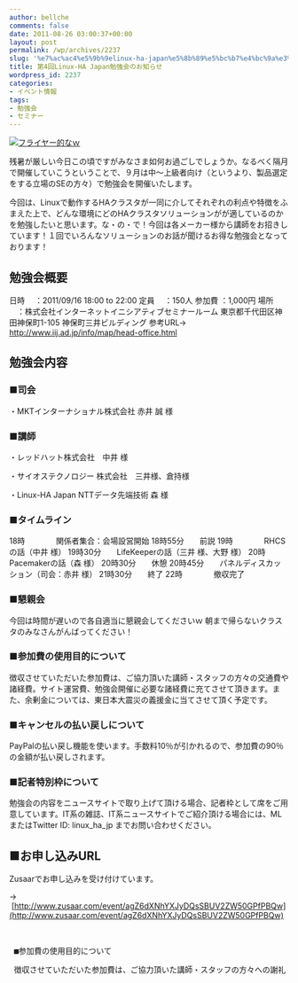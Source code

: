 ```yaml
---
author: bellche
comments: false
date: 2011-08-26 03:00:37+00:00
layout: post
permalink: /wp/archives/2237
slug: '%e7%ac%ac4%e5%9b%9elinux-ha-japan%e5%8b%89%e5%bc%b7%e4%bc%9a%e3%81%ae%e3%81%8a%e7%9f%a5%e3%82%89%e3%81%9b'
title: 第4回Linux-HA Japan勉強会のお知らせ
wordpress_id: 2237
categories:
- イベント情報
tags:
- 勉強会
- セミナー
---
```


[![フライヤー的なｗ](/assets/images/wp-content/unnamed.jpg)](/assets/images/wp-content/unnamed.jpg)

[](/assets/images/wp-content/unnamed.jpg)残暑が厳しい今日この頃ですがみなさま如何お過ごしでしょうか。なるべく隔月で開催していこうということで、９月は中〜上級者向け（というより、製品選定をする立場のSEの方々）で勉強会を開催いたします。

今回は、Linuxで動作するHAクラスタが一同に介してそれぞれの利点や特徴をふまえた上で、どんな環境にどのHAクラスタソリューションがが適しているのかを勉強したいと思います。な・の・で！今回は各メーカー様から講師をお招きしています！１回でいろんなソリューションのお話が聞けるお得な勉強会となっております！


## 勉強会概要


日時 　：2011/09/16 18:00  to  22:00
定員 　：150人
参加費 ：1,000円
場所 　：株式会社インターネットイニシアティブセミナールーム
東京都千代田区神田神保町1-105 神保町三井ビルディング
参考URL→ http://www.iij.ad.jp/info/map/head-office.html


## 勉強会内容




### ■司会


・MKTインターナショナル株式会社 赤井 誠 様


### ■講師


・レッドハット株式会社　中井 様

・サイオステクノロジー 株式会社　三井様、倉持様

・Linux-HA Japan NTTデータ先端技術 森 様


### ■タイムライン


18時　　　　関係者集合：会場設営開始
18時55分　　前説
19時　　　　RHCSの話（中井 様）
19時30分　　LifeKeeperの話（三井 様、大野 様）
20時　　　　Pacemakerの話（森 様）
20時30分　　休憩
20時45分　　パネルディスカッション（司会：赤井 様）
21時30分　　終了
22時　　　　撤収完了


### ■懇親会


今回は時間が遅いので各自適当に懇親会してくださいｗ
朝まで帰らないクラスタのみなさんがんばってください！


### ■参加費の使用目的について


徴収させていただいた参加費は、ご協力頂いた講師・スタッフの方々の交通費や諸経費。サイト運営費、勉強会開催に必要な諸経費に充てさせて頂きます。また、余剰金については、東日本大震災の義援金に当てさせて頂く予定です。


### ■キャンセルの払い戻しについて


PayPalの払い戻し機能を使います。手数料10％が引かれるので、参加費の90％の金額が払い戻しされます。


### ■記者特別枠について


勉強会の内容をニュースサイトで取り上げて頂ける場合、記者枠として席をご用意しています。IT系の雑誌、IT系ニュースサイトでご紹介頂ける場合には、MLまたはTwitter ID: linux_ha_jp までお問い合わせください。


## ■お申し込みURL


Zusaarでお申し込みを受け付けています。

→  [http://www.zusaar.com/event/agZ6dXNhYXJyDQsSBUV2ZW50GPfPBQw](http://www.zusaar.com/event/agZ6dXNhYXJyDQsSBUV2ZW50GPfPBQw)


 
<pre> ■参加費の使用目的について</pre>


<pre> 徴収させていただいた参加費は、ご協力頂いた講師・スタッフの方々への謝礼・交通費やサイト運営費、勉強会開催に必要な諸経費に充てさせて頂きます。また、余剰金については、東日本大震災の義援金に当てさせて頂く予定です。</pre>


 

 


